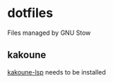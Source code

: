 # dotfiles

Files managed by GNU Stow

## kakoune

[kakoune-lsp](https://github.com/kakoune-lsp/kakoune-lsp) needs to be installed
